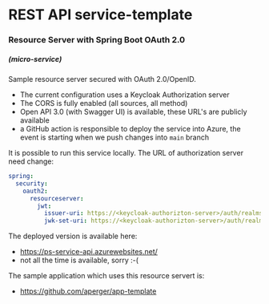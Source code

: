 # REST API service-template
### Resource Server with Spring Boot OAuth 2.0 
##### (micro-service)

Sample resource server secured with OAuth 2.0/OpenID.
- The current configuration uses a Keycloak Authorization server
- The CORS is fully enabled (all sources, all method)
- Open API 3.0 (with Swagger UI) is available, these URL's are publicly available
- a GitHub action is responsible to deploy the service into Azure,
  the event is starting when we push changes into `main` branch 

It is possible to run this service locally. The URL of authorization server need change:

```yaml
spring:
  security:
    oauth2:
      resourceserver:
        jwt:
          issuer-uri: https://<keycloak-authorizton-server>/auth/realms/<real-name>/
          jwk-set-uri: https://<keycloak-authorizton-server>/auth/realms/<real-name>/protocol/openid-connect/certs
```

The deployed version is available here:
- https://ps-service-api.azurewebsites.net/
- not all the time is available, sorry :-(

The sample application which uses this resource servert is:
- https://github.com/aperger/app-template